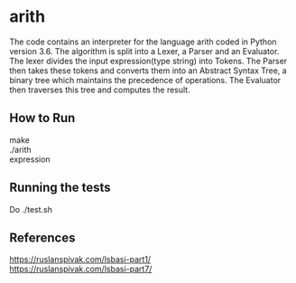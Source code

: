 # arith
The code contains an interpreter for the language arith coded in Python version 3.6. The algorithm is split into a Lexer, a Parser and an Evaluator. The lexer divides the input expression(type string) into Tokens. The Parser then takes these tokens and converts them into an Abstract Syntax Tree, a binary tree which maintains the precedence of operations. The Evaluator then traverses this tree and computes the result.

## How to Run 
make  
./arith  
expression  

## Running the tests
Do ./test.sh

## References
https://ruslanspivak.com/lsbasi-part1/  
https://ruslanspivak.com/lsbasi-part7/ 

